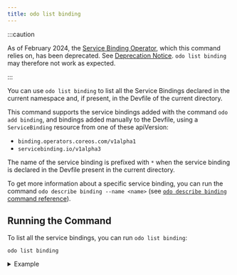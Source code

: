 ```yaml
---
title: odo list binding
---
```


:::caution

As of February 2024, the [Service Binding Operator](https://github.com/redhat-developer/service-binding-operator/), which this command relies on, has been deprecated. See [Deprecation Notice](https://redhat-developer.github.io/service-binding-operator/userguide/intro.html).
`odo list binding` may therefore not work as expected.

:::

You can use `odo list binding` to list all the Service Bindings declared in the current namespace and, if present, 
in the Devfile of the current directory.

This command supports the service bindings added with the command `odo add binding`, and bindings added manually
to the Devfile, using a `ServiceBinding` resource from one of these apiVersion:
- `binding.operators.coreos.com/v1alpha1`
- `servicebinding.io/v1alpha3`

The name of the service binding is prefixed with `*` when the service binding is declared in the Devfile present in the current directory.

To get more information about a specific service binding, you can run the command `odo describe binding --name <name>` (see [`odo describe binding` command reference](./describe-binding.md)).

## Running the Command

To list all the service bindings, you can run `odo list binding`:
```console
odo list binding
```
<details>
<summary>Example</summary>

```console
$ odo list binding
 NAME                              APPLICATION                     SERVICES                                                                            RUNNING IN
 binding-to-redis                  my-nodejs-app-app (Deployment)  redis (Service)                                                                     Dev
 * my-nodejs-app-cluster-sample    my-nodejs-app-app (Deployment)  cluster-sample (Cluster.postgresql.k8s.enterprisedb.io) (namespace: shared-ns-1)    Dev
 * my-nodejs-app-cluster-sample-2  my-nodejs-app-app (Deployment)  cluster-sample-2 (Cluster.postgresql.k8s.enterprisedb.io)                           Dev
```
</details>

